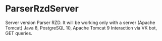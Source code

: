 # ParserRzdServer
Server version Parser RZD. It will be working only with a server (Apache Tomcat)
Java 8, PostgreSQL 10, Apache Tomcat 9
Interaction via VK bot, GET queries.

